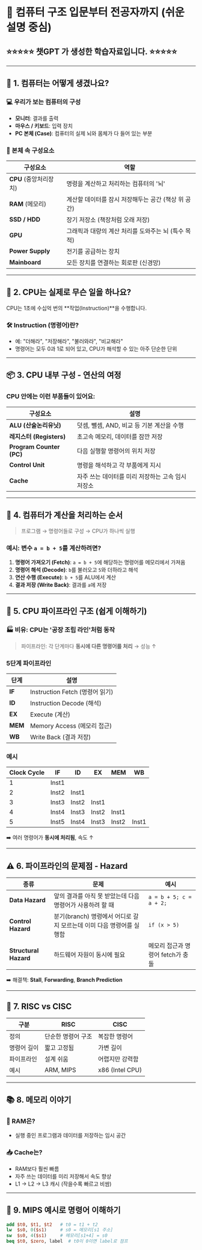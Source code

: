 # 🧠 컴퓨터 구조 입문부터 전공자까지 (쉬운 설명 중심)
## ⭐⭐⭐⭐⭐ 챗GPT 가 생성한 학습자료입니다. ⭐⭐⭐⭐⭐

---

## 📌 1. 컴퓨터는 어떻게 생겼나요?

### 💻 우리가 보는 컴퓨터의 구성
- **모니터**: 결과를 출력
- **마우스 / 키보드**: 입력 장치
- **PC 본체 (Case)**: 컴퓨터의 실제 뇌와 몸체가 다 들어 있는 부분

### 🧱 본체 속 구성요소
| 구성요소 | 역할 |
|----------|------|
| **CPU** (중앙처리장치) | 명령을 계산하고 처리하는 컴퓨터의 '뇌' |
| **RAM** (메모리) | 계산할 데이터를 잠시 저장해두는 공간 (책상 위 공간) |
| **SSD / HDD** | 장기 저장소 (책장처럼 오래 저장) |
| **GPU** | 그래픽과 대량의 계산 처리를 도와주는 뇌 (특수 목적) |
| **Power Supply** | 전기를 공급하는 장치 |
| **Mainboard** | 모든 장치를 연결하는 회로판 (신경망) |

---

## 🚀 2. CPU는 실제로 무슨 일을 하나요?

CPU는 1초에 수십억 번의 **작업(Instruction)**을 수행합니다.

### 🛠️ Instruction (명령어)란?
- 예: "더해라", "저장해라", "불러와라", "비교해라"
- 명령어는 모두 0과 1로 되어 있고, CPU가 해석할 수 있는 아주 단순한 단위

---

## 📦 3. CPU 내부 구성 - 연산의 여정

### CPU 안에는 이런 부품들이 있어요:

| 구성요소 | 설명 |
|----------|------|
| **ALU (산술논리유닛)** | 덧셈, 뺄셈, AND, 비교 등 기본 계산을 수행 |
| **레지스터 (Registers)** | 초고속 메모리, 데이터를 잠깐 저장 |
| **Program Counter (PC)** | 다음 실행할 명령어의 위치 저장 |
| **Control Unit** | 명령을 해석하고 각 부품에게 지시 |
| **Cache** | 자주 쓰는 데이터를 미리 저장하는 고속 임시 저장소 |

---

## 🧮 4. 컴퓨터가 계산을 처리하는 순서

> 프로그램 → 명령어들로 구성 → CPU가 하나씩 실행

### 예시: 변수 `a = b + 5`를 계산하려면?

1. **명령어 가져오기 (Fetch)**: `a = b + 5`에 해당하는 명령어를 메모리에서 가져옴  
2. **명령어 해석 (Decode)**: `b`를 불러오고 `5`와 더하라고 해석  
3. **연산 수행 (Execute)**: `b + 5`를 ALU에서 계산  
4. **결과 저장 (Write Back)**: 결과를 `a`에 저장

---

## 🧩 5. CPU 파이프라인 구조 (쉽게 이해하기)

### 🏭 비유: CPU는 '공장 조립 라인'처럼 동작

> 파이프라인: 각 단계마다 **동시에 다른 명령어를 처리** → 성능 ↑

### 5단계 파이프라인

| 단계 | 설명 |
|------|------|
| **IF** | Instruction Fetch (명령어 읽기) |
| **ID** | Instruction Decode (해석) |
| **EX** | Execute (계산) |
| **MEM** | Memory Access (메모리 접근) |
| **WB** | Write Back (결과 저장) |

### 예시

| Clock Cycle | IF      | ID      | EX      | MEM     | WB      |
|-------------|---------|---------|---------|---------|---------|
| 1           | Inst1   |         |         |         |         |
| 2           | Inst2   | Inst1   |         |         |         |
| 3           | Inst3   | Inst2   | Inst1   |         |         |
| 4           | Inst4   | Inst3   | Inst2   | Inst1   |         |
| 5           | Inst5   | Inst4   | Inst3   | Inst2   | Inst1   |

➡️ 여러 명령어가 **동시에 처리됨**, 속도 ↑

---

## ⚠️ 6. 파이프라인의 문제점 - Hazard

| 종류 | 문제 | 예시 |
|------|------|------|
| **Data Hazard** | 앞의 결과를 아직 못 받았는데 다음 명령어가 사용하려 할 때 | `a = b + 5; c = a + 2;` |
| **Control Hazard** | 분기(branch) 명령에서 어디로 갈지 모르는데 이미 다음 명령어를 실행함 | `if (x > 5)` |
| **Structural Hazard** | 하드웨어 자원이 동시에 필요 | 메모리 접근과 명령어 fetch가 충돌 |

➡️ 해결책: **Stall**, **Forwarding**, **Branch Prediction**

---

## 🧠 7. RISC vs CISC

| 구분 | RISC | CISC |
|------|------|------|
| 정의 | 단순한 명령어 구조 | 복잡한 명령어 |
| 명령어 길이 | 짧고 고정됨 | 가변 길이 |
| 파이프라인 | 설계 쉬움 | 어렵지만 강력함 |
| 예시 | ARM, MIPS | x86 (Intel CPU) |

---

## 📚 8. 메모리 이야기

### 🧠 RAM은?
- 실행 중인 프로그램과 데이터를 저장하는 임시 공간

### 📥 Cache는?
- RAM보다 훨씬 빠름
- 자주 쓰는 데이터를 미리 저장해서 속도 향상
- L1 → L2 → L3 캐시 (작을수록 빠르고 비쌈)

---

## 🧮 9. MIPS 예시로 명령어 이해하기

```mips
add $t0, $t1, $t2   # t0 = t1 + t2
lw  $s0, 0($s1)     # s0 = 메모리[s1 주소]
sw  $s0, 4($s1)     # 메모리[s1+4] = s0
beq $t0, $zero, label  # t0이 0이면 label로 점프
